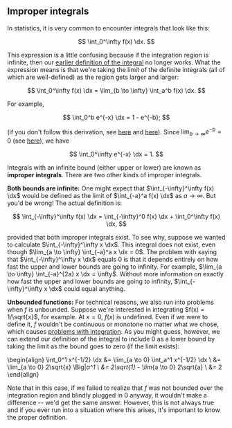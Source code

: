 ## Improper integrals

In statistics, it is very common to encounter integrals that look like this:

$$ \int_0^\infty f(x) \dx. $$

This expression is a little confusing because if the integration region is infinite, then our [earlier definition of the integral](integration.html) no longer works. What the expression means is that we're taking the limit of the definite integrals (all of which are well-defined) as the region gets larger and larger:

$$ \int_0^\infty f(x) \dx = \lim_{b \to \infty} \int_a^b f(x) \dx. $$

For example,

$$ \int_0^b e^{-x} \dx = 1 - e^{-b}; $$

(if you don't follow this derivation, see [here](logarithms-and-exponentials.html#exponential-derivatives-and-integrals) and [here](integration-techniques#substitution)). Since $\lim_{b \to \infty} e^{-b} = 0$ (see [here](logarithms-and-exponentials.html#exponential-limits)), we have

$$ \int_0^\infty e^{-x} \dx = 1. $$

Integrals with an infinite bound (either upper or lower) are known as **improper integrals**. There are two other kinds of improper integrals.

**Both bounds are infinite:** One might expect that $\int_{-\infty}^\infty f(x) \dx$ would be defined as the limit of $\int_{-a}^a f(x) \dx$ as $a \to \infty$. But you'd be wrong! The actual definition is:

$$ \int_{-\infty}^\infty f(x) \dx = \int_{-\infty}^0 f(x) \dx + \int_0^\infty f(x) \dx, $$

provided that both improper integrals exist. To see why, suppose we wanted to calculate $\int_{-\infty}^\infty x \dx$. This integral does not exist, even though $\lim_{a \to \infty} \int_{-a}^a x \dx = 0$. The problem with saying that $\int_{-\infty}^\infty x \dx$ equals 0 is that it depends entirely on how fast the upper and lower bounds are going to infinity. For example, $\lim_{a \to \infty} \int_{-a}^{2a} x \dx = \infty$. Without more information on exactly how fast the upper and lower bounds are going to infinity, $\int_{-\infty}^\infty x \dx$ could equal anything.

**Unbounded functions:** For technical reasons, we also run into problems when $f$ is unbounded. Suppose we're interested in integrating $f(x) = 1/\sqrt{x}$, for example. At $x=0$, $f(x)$ is undefined. Even if we were to define it, $f$ wouldn't be continuous or monotone no matter what we chose, which causes [problems with integration](integration.html#definition-1). As you might guess, however, we can extend our definition of the integral to include 0 as a lower bound by taking the limit as the bound goes to zero (if the limit exists):

\begin{align}
\int_0^1 x^{-1/2} \dx &= \lim_{a \to 0} \int_a^1 x^{-1/2} \dx \\
  &= \lim_{a \to 0} 2\sqrt{x} \Big|_a^1 \\
  &= 2\sqrt{1} - \lim_{a \to 0} 2\sqrt{a} \\
  &= 2
\end{align}

Note that in this case, if we failed to realize that $f$ was not bounded over the integration region and blindly plugged in 0 anyway, it wouldn't make a difference -- we'd get the same answer. However, this is not always true and if you ever run into a situation where this arises, it's important to know the proper definition.
